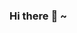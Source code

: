 ### Hi there :tiger: ~

<!--
**Kikihqq/Kikihqq** is a ✨ _special_ ✨ repository because its `README.md` (this file) appears on your GitHub profile.>

<h1 align="center">Hi 👋, I'm Huiqing Zhang(张惠晴)</h1>
<h3 align="center">I am a graduate student in Hunan University.</h3>
- 🔭 I’m currently working on **Camera Synchronize**

- 🌱 I’m currently learning **Visual SLAM，Deep Learning**

- :purple_heart: My research interests are **Computational Photography,Computer Vision**

- 📫 How to reach me **huiq@hnu.edu.cn/HuiqingZh@outlook.com**
